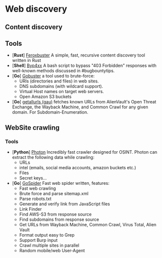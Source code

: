 # Web discovery

## Content discovery

## Tools 
- [**Rust**] [Feroxbuster](https://github.com/epi052/feroxbuster) A simple, fast, recursive content discovery tool written in Rust
- [**Shell**] [Byp4xx](https://github.com/lobuhi/byp4xx) A bash script to bypass "403 Forbidden" responses with well-known methods discussed in #bugbountytips.
- [**Go**] [Gobuster](https://github.com/OJ/gobuster) a tool used to brute-force:
  - URIs (directories and files) in web sites.
  - DNS subdomains (with wildcard support).
  - Virtual Host names on target web servers.
  - Open Amazon S3 buckets
 - [**Go**] [getallurls (gau)](https://github.com/lc/gau) fetches known URLs from AlienVault's Open Threat Exchange, the Wayback Machine, and Common Crawl for any given domain. For Subdomain-Enumeration.



## WebSite crawling

### Tools 
- [**Python**] [Photon](https://github.com/s0md3v/Photon) Incredibly fast crawler designed for OSINT. Photon can extract the following data while crawling: 
  - URLs
  - intel (emails, social media accounts, amazon buckets etc.)
  - Files
  - Secret keys...
- [**Go**] [GoSpider](https://github.com/jaeles-project/gospider) Fast web spider written, features:
  - Fast web crawling
  - Brute force and parse sitemap.xml
  - Parse robots.txt
  - Generate and verify link from JavaScript files
  - Link Finder
  - Find AWS-S3 from response source
  - Find subdomains from response source
  - Get URLs from Wayback Machine, Common Crawl, Virus Total, Alien Vault
  - Format output easy to Grep
  - Support Burp input
  - Crawl multiple sites in parallel
  - Random mobile/web User-Agent
  
  
